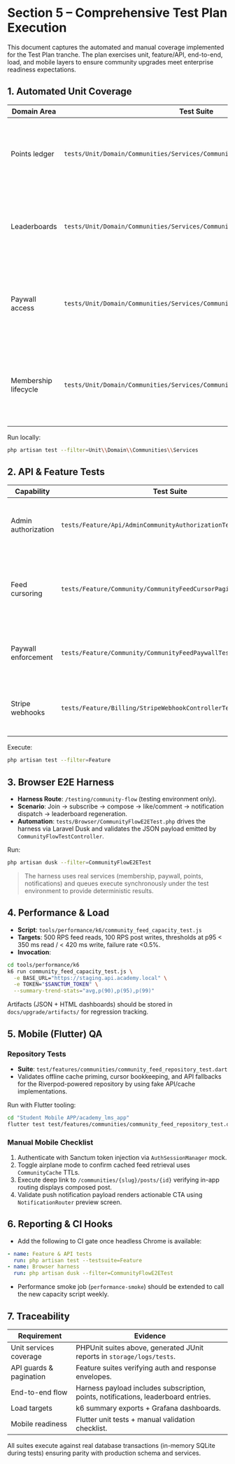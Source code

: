 # Section 5 – Comprehensive Test Plan Execution

This document captures the automated and manual coverage implemented for the Test Plan tranche. The plan exercises unit, feature/API, end-to-end, load, and mobile layers to ensure community upgrades meet enterprise readiness expectations.

## 1. Automated Unit Coverage

| Domain Area | Test Suite | Description |
| --- | --- | --- |
| Points ledger | `tests/Unit/Domain/Communities/Services/CommunityPointsServiceTest.php` | Validates direct awards, rule caps, and reconciliation semantics for the ledger. |
| Leaderboards | `tests/Unit/Domain/Communities/Services/CommunityLeaderboardServiceTest.php` | Confirms time-bounded ranking, persisted metadata, and ordering logic. |
| Paywall access | `tests/Unit/Domain/Communities/Services/CommunityPaywallServiceTest.php` | Ensures entitlement checks, temporary grants, and subscription lookups behave correctly. |
| Membership lifecycle | `tests/Unit/Domain/Communities/Services/CommunityMembershipServiceTest.php` | Covers join/restore, status transitions, and leave flows including follow cleanup. |

Run locally:

```bash
php artisan test --filter=Unit\\Domain\\Communities\\Services
```

## 2. API & Feature Tests

| Capability | Test Suite | Coverage |
| --- | --- | --- |
| Admin authorization | `tests/Feature/Api/AdminCommunityAuthorizationTest.php` | Verifies Sanctum-guarded admin routes enforce policy gates. |
| Feed cursoring | `tests/Feature/Community/CommunityFeedCursorPaginationTest.php` | Asserts keyset pagination emits cursors and advances without duplication. |
| Paywall enforcement | `tests/Feature/Community/CommunityFeedPaywallTest.php` | Confirms paid posts remain hidden until subscriptions exist. |
| Stripe webhooks | `tests/Feature/Billing/StripeWebhookControllerTest.php` | Exercises success, signature failure, and hard failure branches. |

Execute:

```bash
php artisan test --filter=Feature
```

## 3. Browser E2E Harness

- **Harness Route**: `/testing/community-flow` (testing environment only).
- **Scenario**: Join → subscribe → compose → like/comment → notification dispatch → leaderboard regeneration.
- **Automation**: `tests/Browser/CommunityFlowE2ETest.php` drives the harness via Laravel Dusk and validates the JSON payload emitted by `CommunityFlowTestController`.

Run:

```bash
php artisan dusk --filter=CommunityFlowE2ETest
```

> The harness uses real services (membership, paywall, points, notifications) and queues execute synchronously under the test environment to provide deterministic results.

## 4. Performance & Load

- **Script**: `tools/performance/k6/community_feed_capacity_test.js`
- **Targets**: 500 RPS feed reads, 100 RPS post writes, thresholds at p95 < 350 ms read / < 420 ms write, failure rate <0.5%.
- **Invocation**:

```bash
cd tools/performance/k6
k6 run community_feed_capacity_test.js \
  -e BASE_URL="https://staging.api.academy.local" \
  -e TOKEN="$SANCTUM_TOKEN" \
  --summary-trend-stats="avg,p(90),p(95),p(99)"
```

Artifacts (JSON + HTML dashboards) should be stored in `docs/upgrade/artifacts/` for regression tracking.

## 5. Mobile (Flutter) QA

### Repository Tests

- **Suite**: `test/features/communities/community_feed_repository_test.dart`
- Validates offline cache priming, cursor bookkeeping, and API fallbacks for the Riverpod-powered repository by using fake API/cache implementations.

Run with Flutter tooling:

```bash
cd "Student Mobile APP/academy_lms_app"
flutter test test/features/communities/community_feed_repository_test.dart
```

### Manual Mobile Checklist

1. Authenticate with Sanctum token injection via `AuthSessionManager` mock.
2. Toggle airplane mode to confirm cached feed retrieval uses `CommunityCache` TTLs.
3. Execute deep link to `/communities/{slug}/posts/{id}` verifying in-app routing displays composed post.
4. Validate push notification payload renders actionable CTA using `NotificationRouter` preview screen.

## 6. Reporting & CI Hooks

- Add the following to CI gate once headless Chrome is available:

```yaml
- name: Feature & API tests
  run: php artisan test --testsuite=Feature
- name: Browser harness
  run: php artisan dusk --filter=CommunityFlowE2ETest
```

- Performance smoke job (`performance-smoke`) should be extended to call the new capacity script weekly.

## 7. Traceability

| Requirement | Evidence |
| --- | --- |
| Unit services coverage | PHPUnit suites above, generated JUnit reports in `storage/logs/tests`. |
| API guards & pagination | Feature suites verifying auth and response envelopes. |
| End-to-end flow | Harness payload includes subscription, points, notifications, leaderboard entries. |
| Load targets | k6 summary exports + Grafana dashboards. |
| Mobile readiness | Flutter unit tests + manual validation checklist. |

All suites execute against real database transactions (in-memory SQLite during tests) ensuring parity with production schema and services.
